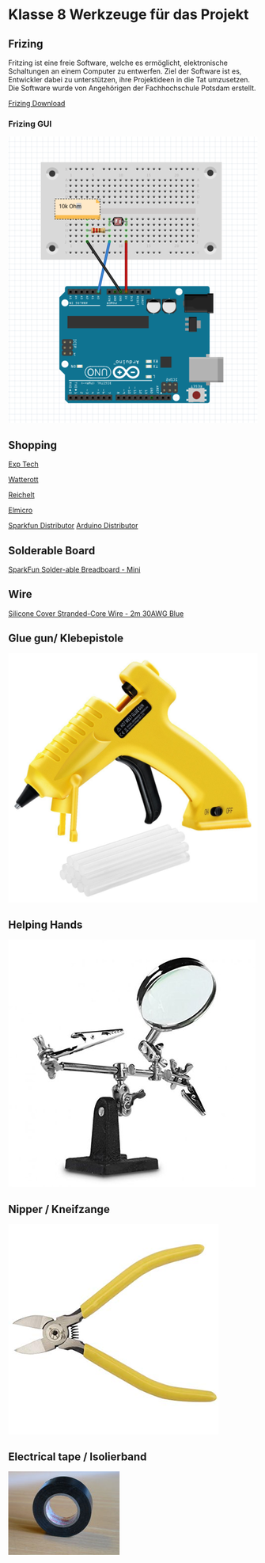 # Klasse 8 Werkzeuge für das Projekt


## Frizing

Fritzing ist eine freie Software, welche es ermöglicht, elektronische Schaltungen an einem Computer zu entwerfen. Ziel der Software ist es, Entwickler dabei zu unterstützen, ihre Projektideen in die Tat umzusetzen. Die Software wurde von Angehörigen der Fachhochschule Potsdam erstellt.


[Frizing Download](fritzing.org)

### Frizing GUI
![example](K8/k8.png)


## Shopping

[Exp Tech](https://www.exp-tech.de/)

[Watterott](https://www.watterott.com/)

[Reichelt](https://www.reichelt.com)

[Elmicro](https://elmicro.com/)

[Sparkfun Distributor]()
[Arduino Distributor](https://store.arduino.cc/distributors)


## Solderable Board

[SparkFun Solder-able Breadboard - Mini](https://www.exp-tech.de/zubehoer/breadboards/7293/sparkfun-solder-able-breadboard-mini)


## Wire

[Silicone Cover Stranded-Core Wire - 2m 30AWG Blue](https://www.exp-tech.de/zubehoer/kabel/litzendraehte-stranded-wire/6296/silicone-cover-stranded-core-wire-2m-30awg-blue)

## Glue gun/ Klebepistole

![](K8/gluegun.jpg)

## Helping Hands

![](K8/helpinghand.jpg)

## Nipper / Kneifzange

![](K8/nipper.jpg)

## Electrical tape / Isolierband

![](K8/tape.jpg)




